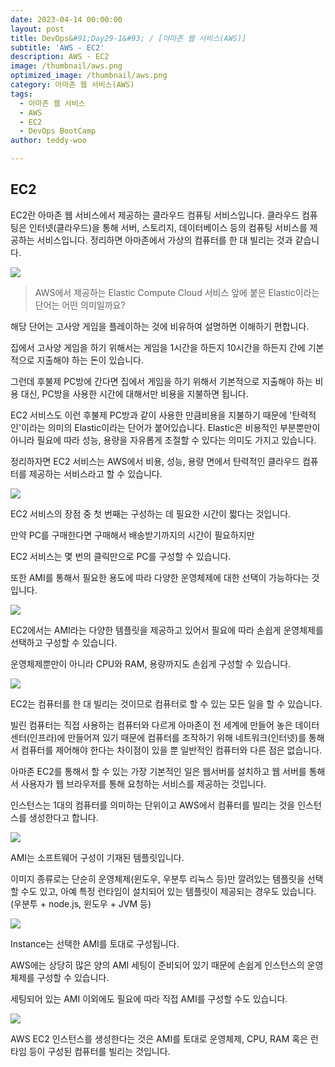 ```yaml
---
date: 2023-04-14 00:00:00
layout: post
title: DevOps&#91;Day29-1&#93; / [아마존 웹 서비스(AWS)]
subtitle: 'AWS - EC2'
description: AWS - EC2
image: /thumbnail/aws.png
optimized_image: /thumbnail/aws.png
category: 아마존 웹 서비스(AWS)
tags:
  - 아마존 웹 서비스
  - AWS
  - EC2
  - DevOps BootCamp
author: teddy-woo

---
```


## EC2
EC2란 아마존 웹 서비스에서 제공하는 클라우드 컴퓨팅 서비스입니다.
클라우드 컴퓨팅은 인터넷(클라우드)을 통해 서버, 스토리지, 데이터베이스 등의 컴퓨팅 서비스를 제공하는 서비스입니다.
정리하면 아마존에서 가상의 컴퓨터를 한 대 빌리는 것과 같습니다.

![](https://velog.velcdn.com/images/arnold_99/post/ea2039cd-b3bf-414f-a42e-6e1ab5e7a47d/image.png)

>AWS에서 제공하는 Elastic Compute Cloud 서비스 앞에 붙은 Elastic이라는 단어는 어떤 의미일까요?

해당 단어는 고사양 게임을 플레이하는 것에 비유하여 설명하면 이해하기 편합니다.

집에서 고사양 게임을 하기 위해서는 게임을 1시간을 하든지 10시간을 하든지 간에 기본적으로 지출해야 하는 돈이 있습니다.

그런데 후불제 PC방에 간다면 집에서 게임을 하기 위해서 기본적으로 지출해야 하는 비용 대신, PC방을 사용한 시간에 대해서만 비용을 지불하면 됩니다.

EC2 서비스도 이런 후불제 PC방과 같이 사용한 만큼비용을 지불하기 때문에 '탄력적인'이라는 의미의 Elastic이라는 단어가 붙어있습니다.
Elastic은 비용적인 부분뿐만이 아니라 필요에 따라 성능, 용량을 자유롭게 조절할 수 있다는 의미도 가지고 있습니다.

정리하자면 EC2 서비스는 AWS에서 비용, 성능, 용량 면에서 탄력적인 클라우드 컴퓨터를 제공하는 서비스라고 할 수 있습니다.

![](https://velog.velcdn.com/images/arnold_99/post/f90bdd6e-171c-424a-b409-e3fbb39c2aef/image.png)

EC2 서비스의 장점 중 첫 번째는 구성하는 데 필요한 시간이 짧다는 것입니다.

만약 PC를 구매한다면 구매해서 배송받기까지의 시간이 필요하지만

EC2 서비스는 몇 번의 클릭만으로 PC를 구성할 수 있습니다.

또한 AMI를 통해서 필요한 용도에 따라 다양한 운영체제에 대한 선택이 가능하다는 것입니다.

![](https://velog.velcdn.com/images/arnold_99/post/bc0dfab0-4e98-4345-b799-4f142087497f/image.png)



EC2에서는 AMI라는 다양한 템플릿을 제공하고 있어서 필요에 따라 손쉽게 운영체제를 선택하고 구성할 수 있습니다.

운영체제뿐만이 아니라 CPU와 RAM, 용량까지도 손쉽게 구성할 수 있습니다.

![](https://velog.velcdn.com/images/arnold_99/post/9bfb2a95-ad8e-40e8-a9e1-b682a1a99667/image.png)

EC2는 컴퓨터를 한 대 빌리는 것이므로 컴퓨터로 할 수 있는 모든 일을 할 수 있습니다.

빌린 컴퓨터는 직접 사용하는 컴퓨터와 다르게 아마존이 전 세계에 만들어 놓은 데이터 센터(인프라)에 만들어져 있기 때문에
컴퓨터를 조작하기 위해 네트워크(인터넷)를 통해서 컴퓨터를 제어해야 한다는 차이점이 있을 뿐 일반적인 컴퓨터와 다른 점은 없습니다.

아마존 EC2를 통해서 할 수 있는 가장 기본적인 일은
웹서버를 설치하고 웹 서버를 통해서 사용자가 웹 브라우저를 통해 요청하는 서비스를 제공하는 것입니다.

인스턴스는 1대의 컴퓨터를 의미하는 단위이고 AWS에서 컴퓨터를 빌리는 것을 인스턴스를 생성한다고 합니다.

![](https://velog.velcdn.com/images/arnold_99/post/9cec97a2-d16a-4dc9-a1bb-9ef1ab6f725a/image.png)

AMI는 소프트웨어 구성이 기재된 템플릿입니다.

이미지 종류로는 단순히 운영체제(윈도우, 우분투 리눅스 등)만 깔려있는 템플릿을 선택할 수도 있고, 아예 특정 런타임이 설치되어 있는 템플릿이 제공되는 경우도 있습니다. (우분투 + node.js, 윈도우 + JVM 등)

![](https://velog.velcdn.com/images/arnold_99/post/59afa403-9460-41c6-9425-a5e947b0a0aa/image.png)

Instance는 선택한 AMI를 토대로 구성됩니다.

AWS에는 상당히 많은 양의 AMI 세팅이 준비되어 있기 때문에 손쉽게 인스턴스의 운영체제를 구성할 수 있습니다.

세팅되어 있는 AMI 이외에도 필요에 따라 직접 AMI를 구성할 수도 있습니다.

![](https://velog.velcdn.com/images/arnold_99/post/1ef8e93a-3161-44b5-9e79-7eb29ed5673d/image.png)

AWS EC2 인스턴스를 생성한다는 것은 AMI를 토대로 운영체제, CPU, RAM 혹은 런타임 등이 구성된 컴퓨터를 빌리는 것입니다.

